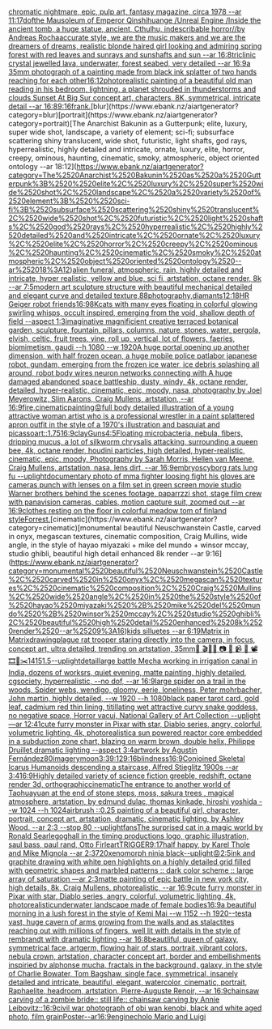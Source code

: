 [chromatic nightmare, epic, pulp art, fantasy magazine, circa 1978 --ar 11:17](https://www.ebank.nz/aiartgenerator?category=chromatic%2520nightmare%2C%2520epic%2C%2520pulp%2520art%2C%2520fantasy%2520magazine%2C%2520circa%25201978%2520--ar%252011%3A17)[dof](https://www.ebank.nz/aiartgenerator?category=dof)[the Mausoleum of Emperor Qinshihuange /Unreal Engine /Inside the ancient tomb, a huge statue, ancient, Cthulhu, indescribable horror//by Andreas Rocha](https://www.ebank.nz/aiartgenerator?category=the%2520Mausoleum%2520of%2520Emperor%2520Qinshihuange%2520/Unreal%2520Engine%2520/Inside%2520the%2520ancient%2520tomb%2C%2520a%2520huge%2520statue%2C%2520ancient%2C%2520Cthulhu%2C%2520indescribable%2520horror//by%2520Andreas%2520Rocha)[accurate style, we are the music makers and we are the dreamers of dreams, realistic blonde haired girl looking and admiring spring forest with red leaves and sunrays and sunshafts and sun --ar 16:8](https://www.ebank.nz/aiartgenerator?category=accurate%2520style%2C%2520we%2520are%2520the%2520music%2520makers%2520and%2520we%2520are%2520the%2520dreamers%2520of%2520dreams%2C%2520realistic%2520blonde%2520haired%2520girl%2520looking%2520and%2520admiring%2520spring%2520forest%2520with%2520red%2520leaves%2520and%2520sunrays%2520and%2520sunshafts%2520and%2520sun%2520--ar%252016%3A8)[triclinic crystal jewelled lava, underwater, forest seabed, very detailed --ar 16:9](https://www.ebank.nz/aiartgenerator?category=triclinic%2520crystal%2520jewelled%2520lava%2C%2520underwater%2C%2520forest%2520seabed%2C%2520very%2520detailed%2520--ar%252016%3A9)[a 35mm photograph of a painting made from black ink splatter of two hands reaching for each other](https://www.ebank.nz/aiartgenerator?category=a%252035mm%2520photograph%2520of%2520a%2520painting%2520made%2520from%2520black%2520ink%2520splatter%2520of%2520two%2520hands%2520reaching%2520for%2520each%2520other)[16:12](https://www.ebank.nz/aiartgenerator?category=16%3A12)[photorealistic painting of a beautiful old man reading in his bedroom,  lightning, a planet shrouded in thunderstorms and clouds Sunset At Big Sur concept art, characters, 8K, symmetrical, intricate detail --ar 16:8](https://www.ebank.nz/aiartgenerator?category=photorealistic%2520painting%2520of%2520a%2520beautiful%2520old%2520man%2520reading%2520in%2520his%2520bedroom%2C%2520%2520lightning%2C%2520a%2520planet%2520shrouded%2520in%2520thunderstorms%2520and%2520clouds%2520Sunset%2520At%2520Big%2520Sur%2520concept%2520art%2C%2520characters%2C%25208K%2C%2520symmetrical%2C%2520intricate%2520detail%2520--ar%252016%3A8)[9:16](https://www.ebank.nz/aiartgenerator?category=9%3A16)[frank.](https://www.ebank.nz/aiartgenerator?category=frank.)[blur](https://www.ebank.nz/aiartgenerator?category=blur)[portrait](https://www.ebank.nz/aiartgenerator?category=portrait)[The Anarchist Bakunin as a Gutterpunk;  elite, luxury, super wide shot, landscape, a variety of element;  sci-fi; subsurface scattering shiny translucent, wide shot, futuristic, light shafts, god rays, hyperrealistic, highly detailed and intricate, ornate, luxury, elite, horror, creepy, ominous, haunting, cinematic, smoky, atmospheric, object oriented ontology --ar 18:12](https://www.ebank.nz/aiartgenerator?category=The%2520Anarchist%2520Bakunin%2520as%2520a%2520Gutterpunk%3B%2520%2520elite%2C%2520luxury%2C%2520super%2520wide%2520shot%2C%2520landscape%2C%2520a%2520variety%2520of%2520element%3B%2520%2520sci-fi%3B%2520subsurface%2520scattering%2520shiny%2520translucent%2C%2520wide%2520shot%2C%2520futuristic%2C%2520light%2520shafts%2C%2520god%2520rays%2C%2520hyperrealistic%2C%2520highly%2520detailed%2520and%2520intricate%2C%2520ornate%2C%2520luxury%2C%2520elite%2C%2520horror%2C%2520creepy%2C%2520ominous%2C%2520haunting%2C%2520cinematic%2C%2520smoky%2C%2520atmospheric%2C%2520object%2520oriented%2520ontology%2520--ar%252018%3A12)[alien funeral, atmospheric, rain, highly detailed and intricate, hyper realistic, yellow and blue, sci fi, artstation, octane render, 8k --ar 7:5](https://www.ebank.nz/aiartgenerator?category=alien%2520funeral%2C%2520atmospheric%2C%2520rain%2C%2520highly%2520detailed%2520and%2520intricate%2C%2520hyper%2520realistic%2C%2520yellow%2520and%2520blue%2C%2520sci%2520fi%2C%2520artstation%2C%2520octane%2520render%2C%25208k%2520--ar%25207%3A5)[modern art sculpture structure with beautiful mechanical detailed and elegant curve and detailed texture,](https://www.ebank.nz/aiartgenerator?category=modern%2520art%2520sculpture%2520structure%2520with%2520beautiful%2520mechanical%2520detailed%2520and%2520elegant%2520curve%2520and%2520detailed%2520texture%2C)[88](https://www.ebank.nz/aiartgenerator?category=88)[photography,](https://www.ebank.nz/aiartgenerator?category=photography%2C)[diamants](https://www.ebank.nz/aiartgenerator?category=diamants)[12:18](https://www.ebank.nz/aiartgenerator?category=12%3A18)[HR Geiger robot friends](https://www.ebank.nz/aiartgenerator?category=HR%2520Geiger%2520robot%2520friends)[16:9](https://www.ebank.nz/aiartgenerator?category=16%3A9)[8K](https://www.ebank.nz/aiartgenerator?category=8K)[cats with many eyes floating in colorful glowing swirling whisps, occult inspired, emerging from the void, shallow depth of field --aspect 1:3](https://www.ebank.nz/aiartgenerator?category=cats%2520with%2520many%2520eyes%2520floating%2520in%2520colorful%2520glowing%2520swirling%2520whisps%2C%2520occult%2520inspired%2C%2520emerging%2520from%2520the%2520void%2C%2520shallow%2520depth%2520of%2520field%2520--aspect%25201%3A3)[imaginative magnificient creative terraced botanical garden, sculpture, fountain, pillars, columns, nature, stones, water, pergola, elvish, celtic, fruit trees, vine, roll up, vertical, lot of flowers, faeries, biomimetism, gaudi --h 1080 --w 1920](https://www.ebank.nz/aiartgenerator?category=imaginative%2520magnificient%2520creative%2520terraced%2520botanical%2520garden%2C%2520sculpture%2C%2520fountain%2C%2520pillars%2C%2520columns%2C%2520nature%2C%2520stones%2C%2520water%2C%2520pergola%2C%2520elvish%2C%2520celtic%2C%2520fruit%2520trees%2C%2520vine%2C%2520roll%2520up%2C%2520vertical%2C%2520lot%2520of%2520flowers%2C%2520faeries%2C%2520biomimetism%2C%2520gaudi%2520--h%25201080%2520--w%25201920)[A huge portal opening up another dimension, with half frozen ocean, a huge mobile police patlabor japanese robot, gundam, emerging from the frozen ice water, ice debris splashing all around, robot body wires neuron networks connecting with A huge damaged abandoned space battleship, dusty, windy, 4k, octane render, detailed, hyper-realistic, cinematic, epic, moody, nasa, photography by Joel Meyerowitz, Slim Aarons, Craig Mullens, artstation, --ar 16:9](https://www.ebank.nz/aiartgenerator?category=A%2520huge%2520portal%2520opening%2520up%2520another%2520dimension%2C%2520with%2520half%2520frozen%2520ocean%2C%2520a%2520huge%2520mobile%2520police%2520patlabor%2520japanese%2520robot%2C%2520gundam%2C%2520emerging%2520from%2520the%2520frozen%2520ice%2520water%2C%2520ice%2520debris%2520splashing%2520all%2520around%2C%2520robot%2520body%2520wires%2520neuron%2520networks%2520connecting%2520with%2520A%2520huge%2520damaged%2520abandoned%2520space%2520battleship%2C%2520dusty%2C%2520windy%2C%25204k%2C%2520octane%2520render%2C%2520detailed%2C%2520hyper-realistic%2C%2520cinematic%2C%2520epic%2C%2520moody%2C%2520nasa%2C%2520photography%2520by%2520Joel%2520Meyerowitz%2C%2520Slim%2520Aarons%2C%2520Craig%2520Mullens%2C%2520artstation%2C%2520--ar%252016%3A9)[fire,cinematic](https://www.ebank.nz/aiartgenerator?category=fire%2Ccinematic)[painting](https://www.ebank.nz/aiartgenerator?category=painting)[😡](https://www.ebank.nz/aiartgenerator?category=%F0%9F%98%A1)[full body detailed illustration of a young attractive woman artist who is a professional wrestler in a paint splattered apron outfit in the style of a 1970's illustration and basquiat and picasso](https://www.ebank.nz/aiartgenerator?category=full%2520body%2520detailed%2520illustration%2520of%2520a%2520young%2520attractive%2520woman%2520artist%2520who%2520is%2520a%2520professional%2520wrestler%2520in%2520a%2520paint%2520splattered%2520apron%2520outfit%2520in%2520the%2520style%2520of%2520a%25201970%27s%2520illustration%2520and%2520basquiat%2520and%2520picasso)[art::1.75](https://www.ebank.nz/aiartgenerator?category=art%3A%3A1.75)[16:9](https://www.ebank.nz/aiartgenerator?category=16%3A9)[clay](https://www.ebank.nz/aiartgenerator?category=clay)[Guns](https://www.ebank.nz/aiartgenerator?category=Guns)[4:5](https://www.ebank.nz/aiartgenerator?category=4%3A5)[Floating microbacteria, nebula, fibers, dripping mucus, a lot of silkworm chrysalis attacking, surrounding a queen bee, 4k, octane render, houdini particles, high detailed, hyper-realistic, cinematic, epic, moody, Photography by Sarah Morris, Hellen van Meene, Craig Mullens, artstation, nasa, lens dirt, --ar 16:9](https://www.ebank.nz/aiartgenerator?category=Floating%2520microbacteria%2C%2520nebula%2C%2520fibers%2C%2520dripping%2520mucus%2C%2520a%2520lot%2520of%2520silkworm%2520chrysalis%2520attacking%2C%2520surrounding%2520a%2520queen%2520bee%2C%25204k%2C%2520octane%2520render%2C%2520houdini%2520particles%2C%2520high%2520detailed%2C%2520hyper-realistic%2C%2520cinematic%2C%2520epic%2C%2520moody%2C%2520Photography%2520by%2520Sarah%2520Morris%2C%2520Hellen%2520van%2520Meene%2C%2520Craig%2520Mullens%2C%2520artstation%2C%2520nasa%2C%2520lens%2520dirt%2C%2520--ar%252016%3A9)[embryos](https://www.ebank.nz/aiartgenerator?category=embryos)[cyborg rats lung fu --uplight](https://www.ebank.nz/aiartgenerator?category=cyborg%2520rats%2520lung%2520fu%2520--uplight)[documentary photo of mma fighter loosing fight his gloves are cameras punch with lenses on a film set in green screen movie studio Warner brothers behind the scenes footage, paparrzzi shot, stage film crew with panavision cameras, cables, motion capture suit, zoomed out  --ar 16:9](https://www.ebank.nz/aiartgenerator?category=documentary%2520photo%2520of%2520mma%2520fighter%2520loosing%2520fight%2520his%2520gloves%2520are%2520cameras%2520punch%2520with%2520lenses%2520on%2520a%2520film%2520set%2520in%2520green%2520screen%2520movie%2520studio%2520Warner%2520brothers%2520behind%2520the%2520scenes%2520footage%2C%2520paparrzzi%2520shot%2C%2520stage%2520film%2520crew%2520with%2520panavision%2520cameras%2C%2520cables%2C%2520motion%2520capture%2520suit%2C%2520zoomed%2520out%2520%2520--ar%252016%3A9)[clothes resting on the floor in colorful meadow tom of finland style](https://www.ebank.nz/aiartgenerator?category=clothes%2520resting%2520on%2520the%2520floor%2520in%2520colorful%2520meadow%2520tom%2520of%2520finland%2520style)[Forrest.](https://www.ebank.nz/aiartgenerator?category=Forrest.)[cinematic](https://www.ebank.nz/aiartgenerator?category=cinematic)[monumental beautiful Neuschwanstein Castle, carved in onyx, megascan textures, cinematic composition, Craig Mullins, wide angle, in the style of hayao miyazaki + mike del mundo + winsor mccay, studio ghibli, beautiful high detail enhanced 8k render --ar 9:16](https://www.ebank.nz/aiartgenerator?category=monumental%2520beautiful%2520Neuschwanstein%2520Castle%2C%2520carved%2520in%2520onyx%2C%2520megascan%2520textures%2C%2520cinematic%2520composition%2C%2520Craig%2520Mullins%2C%2520wide%2520angle%2C%2520in%2520the%2520style%2520of%2520hayao%2520miyazaki%2520%2B%2520mike%2520del%2520mundo%2520%2B%2520winsor%2520mccay%2C%2520studio%2520ghibli%2C%2520beautiful%2520high%2520detail%2520enhanced%25208k%2520render%2520--ar%25209%3A16)[kids silluetes --ar 6:19](https://www.ebank.nz/aiartgenerator?category=kids%2520silluetes%2520--ar%25206%3A19)[Matrix in Matrix](https://www.ebank.nz/aiartgenerator?category=Matrix%2520in%2520Matrix)[drawing](https://www.ebank.nz/aiartgenerator?category=drawing)[plague rat trooper staring directly into the camera, in focus, concept art, ultra detailed, trending on artstation, 35mm](https://www.ebank.nz/aiartgenerator?category=plague%2520rat%2520trooper%2520staring%2520directly%2520into%2520the%2520camera%2C%2520in%2520focus%2C%2520concept%2520art%2C%2520ultra%2520detailed%2C%2520trending%2520on%2520artstation%2C%252035mm)[🎨 🎬🌈📼 📷 📸 📹 🎥 📽 🎞🧬✂️](https://www.ebank.nz/aiartgenerator?category=%F0%9F%8E%A8%2520%F0%9F%8E%AC%F0%9F%8C%88%F0%9F%93%BC%2520%F0%9F%93%B7%2520%F0%9F%93%B8%2520%F0%9F%93%B9%2520%F0%9F%8E%A5%2520%F0%9F%93%BD%2520%F0%9F%8E%9E%F0%9F%A7%AC%E2%9C%82%EF%B8%8F)[1415](https://www.ebank.nz/aiartgenerator?category=1415)[1.5](https://www.ebank.nz/aiartgenerator?category=1.5)[--uplight](https://www.ebank.nz/aiartgenerator?category=--uplight)[detail](https://www.ebank.nz/aiartgenerator?category=detail)[large battle Mecha working in irrigation canal in India, dozens of worksrs, quiet evening, matte painting, highly detailed, cgsociety, hyperrealistic, --no dof, --ar 16:9](https://www.ebank.nz/aiartgenerator?category=large%2520battle%2520Mecha%2520working%2520in%2520irrigation%2520canal%2520in%2520India%2C%2520dozens%2520of%2520worksrs%2C%2520quiet%2520evening%2C%2520matte%2520painting%2C%2520highly%2520detailed%2C%2520cgsociety%2C%2520hyperrealistic%2C%2520--no%2520dof%2C%2520--ar%252016%3A9)[large spider on a trail in the woods, Spider webs, wendigo, gloomy, eerie, loneliness, Peter mohrbacher, John martin, highly detailed, --w 1920 --h 1080](https://www.ebank.nz/aiartgenerator?category=large%2520spider%2520on%2520a%2520trail%2520in%2520the%2520woods%2C%2520Spider%2520webs%2C%2520wendigo%2C%2520gloomy%2C%2520eerie%2C%2520loneliness%2C%2520Peter%2520mohrbacher%2C%2520John%2520martin%2C%2520highly%2520detailed%2C%2520--w%25201920%2520--h%25201080)[black paper tarot card, gold leaf, cadmium red thin lining, titillating wet attractive curvy snake goddess, no negative space, Horror vacui, National Gallery of Art Collection  --uplight —ar 12:41](https://www.ebank.nz/aiartgenerator?category=black%2520paper%2520tarot%2520card%2C%2520gold%2520leaf%2C%2520cadmium%2520red%2520thin%2520lining%2C%2520titillating%2520wet%2520attractive%2520curvy%2520snake%2520goddess%2C%2520no%2520negative%2520space%2C%2520Horror%2520vacui%2C%2520National%2520Gallery%2520of%2520Art%2520Collection%2520%2520--uplight%2520%E2%80%94ar%252012%3A41)[cute furry monster in Pixar with star, Diablo series, angry, colorful, volumetric lighting, 4k, photorealistic](https://www.ebank.nz/aiartgenerator?category=cute%2520furry%2520monster%2520in%2520Pixar%2520with%2520star%2C%2520Diablo%2520series%2C%2520angry%2C%2520colorful%2C%2520volumetric%2520lighting%2C%25204k%2C%2520photorealistic)[a sun powered reactor core embedded in a subduction zone chart, blazing on warm brown, double helix, Philippe Druillet,dramatic lighting --aspect 3:4](https://www.ebank.nz/aiartgenerator?category=a%2520sun%2520powered%2520reactor%2520core%2520embedded%2520in%2520a%2520subduction%2520zone%2520chart%2C%2520blazing%2520on%2520warm%2520brown%2C%2520double%2520helix%2C%2520Philippe%2520Druillet%2Cdramatic%2520lighting%2520--aspect%25203%3A4)[artwork by Agustín Fernández](https://www.ebank.nz/aiartgenerator?category=artwork%2520by%2520Agust%C3%ADn%2520Fern%C3%A1ndez)[80](https://www.ebank.nz/aiartgenerator?category=80)[imagery](https://www.ebank.nz/aiartgenerator?category=imagery)[moon](https://www.ebank.nz/aiartgenerator?category=moon)[3:3](https://www.ebank.nz/aiartgenerator?category=3%3A3)[9:12](https://www.ebank.nz/aiartgenerator?category=9%3A12)[9:16](https://www.ebank.nz/aiartgenerator?category=9%3A16)[blindness](https://www.ebank.nz/aiartgenerator?category=blindness)[16:9](https://www.ebank.nz/aiartgenerator?category=16%3A9)[Conjoined Skeletal Icarus Humanoids descending a staircase, Alfred Stieglitz 1900s --ar 3:4](https://www.ebank.nz/aiartgenerator?category=Conjoined%2520Skeletal%2520Icarus%2520Humanoids%2520descending%2520a%2520staircase%2C%2520Alfred%2520Stieglitz%25201900s%2520--ar%25203%3A4)[16:9](https://www.ebank.nz/aiartgenerator?category=16%3A9)[Highly detailed variety of science fiction greeble, redshift, octane render 3d, orthographic](https://www.ebank.nz/aiartgenerator?category=Highly%2520detailed%2520variety%2520of%2520science%2520fiction%2520greeble%2C%2520redshift%2C%2520octane%2520render%25203d%2C%2520orthographic)[cinematic](https://www.ebank.nz/aiartgenerator?category=cinematic)[The entrance to another world of Taohuayuan at the end of stone steps, moss, sakura trees , magical atmosphere, artstation, by edmund dulac, thomas kinkade, hiroshi yoshida --w 1024 --h 1024](https://www.ebank.nz/aiartgenerator?category=The%2520entrance%2520to%2520another%2520world%2520of%2520Taohuayuan%2520at%2520the%2520end%2520of%2520stone%2520steps%2C%2520moss%2C%2520sakura%2520trees%2520%2C%2520magical%2520atmosphere%2C%2520artstation%2C%2520by%2520edmund%2520dulac%2C%2520thomas%2520kinkade%2C%2520hiroshi%2520yoshida%2520--w%25201024%2520--h%25201024)[airbrush ::0.25 painting of a beautiful girl, character, portrait, concept art, artstation, dramatic, cinematic lighting, by Ashley Wood. --ar 2:3 --stop 80 --uplight](https://www.ebank.nz/aiartgenerator?category=airbrush%2520%3A%3A0.25%2520painting%2520of%2520a%2520beautiful%2520girl%2C%2520character%2C%2520portrait%2C%2520concept%2520art%2C%2520artstation%2C%2520dramatic%2C%2520cinematic%2520lighting%2C%2520by%2520Ashley%2520Wood.%2520--ar%25202%3A3%2520--stop%252080%2520--uplight)[fans](https://www.ebank.nz/aiartgenerator?category=fans)[The surprised cat in a magic world by Ronald Searle](https://www.ebank.nz/aiartgenerator?category=The%2520surprised%2520cat%2520in%2520a%2520magic%2520world%2520by%2520Ronald%2520Searle)[gogh](https://www.ebank.nz/aiartgenerator?category=gogh)[all in the timing productions logo, graphic illustration, saul bass, paul rand, Otto Firle](https://www.ebank.nz/aiartgenerator?category=all%2520in%2520the%2520timing%2520productions%2520logo%2C%2520graphic%2520illustration%2C%2520saul%2520bass%2C%2520paul%2520rand%2C%2520Otto%2520Firle)[art](https://www.ebank.nz/aiartgenerator?category=art)[TRIGGER](https://www.ebank.nz/aiartgenerator?category=TRIGGER)[9:17](https://www.ebank.nz/aiartgenerator?category=9%3A17)[half happy, by Karel Thole and Mike Mignola --ar 2:3](https://www.ebank.nz/aiartgenerator?category=half%2520happy%2C%2520by%2520Karel%2520Thole%2520and%2520Mike%2520Mignola%2520--ar%25202%3A3)[](https://www.ebank.nz/aiartgenerator?category=)[720](https://www.ebank.nz/aiartgenerator?category=720)[xenomorph ninja black](https://www.ebank.nz/aiartgenerator?category=xenomorph%2520ninja%2520black)[--uplight](https://www.ebank.nz/aiartgenerator?category=--uplight)[😡](https://www.ebank.nz/aiartgenerator?category=%F0%9F%98%A1)[2:5](https://www.ebank.nz/aiartgenerator?category=2%3A5)[ink and graphite drawing with white pen highlights on a highly detailed grid filled with geometric shapes and marbled patterns :: dark color scheme :: large array of saturation —ar 2:3](https://www.ebank.nz/aiartgenerator?category=ink%2520and%2520graphite%2520drawing%2520with%2520white%2520pen%2520highlights%2520on%2520a%2520highly%2520detailed%2520grid%2520filled%2520with%2520geometric%2520shapes%2520and%2520marbled%2520patterns%2520%3A%3A%2520dark%2520color%2520scheme%2520%3A%3A%2520large%2520array%2520of%2520saturation%2520%E2%80%94ar%25202%3A3)[matte painting of epic battle in new york city, high details, 8k, Craig Mullens, photorealistic, --ar 16:9](https://www.ebank.nz/aiartgenerator?category=matte%2520painting%2520of%2520epic%2520battle%2520in%2520new%2520york%2520city%2C%2520high%2520details%2C%25208k%2C%2520Craig%2520Mullens%2C%2520photorealistic%2C%2520--ar%252016%3A9)[cute furry monster in Pixar with star, Diablo series, angry, colorful, volumetric lighting, 4k, photorealistic](https://www.ebank.nz/aiartgenerator?category=cute%2520furry%2520monster%2520in%2520Pixar%2520with%2520star%2C%2520Diablo%2520series%2C%2520angry%2C%2520colorful%2C%2520volumetric%2520lighting%2C%25204k%2C%2520photorealistic)[underwater landscape made of female bodies](https://www.ebank.nz/aiartgenerator?category=underwater%2520landscape%2520made%2520of%2520female%2520bodies)[16:9](https://www.ebank.nz/aiartgenerator?category=16%3A9)[a beautiful morning in a lush forest in the style of Kemi Mai --w 1152 --h 1920](https://www.ebank.nz/aiartgenerator?category=a%2520beautiful%2520morning%2520in%2520a%2520lush%2520forest%2520in%2520the%2520style%2520of%2520Kemi%2520Mai%2520--w%25201152%2520--h%25201920)[--test](https://www.ebank.nz/aiartgenerator?category=--test)[a vast, huge cavern of arms growing from the walls and as stalactites reaching out with millions of fingers, well lit with details in the style of rembrandt with dramatic lighting --ar 16:8](https://www.ebank.nz/aiartgenerator?category=a%2520vast%2C%2520huge%2520cavern%2520of%2520arms%2520growing%2520from%2520the%2520walls%2520and%2520as%2520stalactites%2520reaching%2520out%2520with%2520millions%2520of%2520fingers%2C%2520well%2520lit%2520with%2520details%2520in%2520the%2520style%2520of%2520rembrandt%2520with%2520dramatic%2520lighting%2520--ar%252016%3A8)[beautliful, queen of galaxy, symmetrical face, artgerm, flowing hair of stars, portrait, vibrant colors, nebula crown, artstation, character concept art, border and embellishments inspiried by alphonse mucha, fractals in the background, galaxy, in the style of Charlie Bowater, Tom Bagshaw, single face, symmetrical, insanely detailed and intricate, beautiful, elegant, watercolor, cinematic, portrait, Raphaelite, headroom, artstation, Pierre-Auguste Renoir, --ar 16:9](https://www.ebank.nz/aiartgenerator?category=beautliful%2C%2520queen%2520of%2520galaxy%2C%2520symmetrical%2520face%2C%2520artgerm%2C%2520flowing%2520hair%2520of%2520stars%2C%2520portrait%2C%2520vibrant%2520colors%2C%2520nebula%2520crown%2C%2520artstation%2C%2520character%2520concept%2520art%2C%2520border%2520and%2520embellishments%2520inspiried%2520by%2520alphonse%2520mucha%2C%2520fractals%2520in%2520the%2520background%2C%2520galaxy%2C%2520in%2520the%2520style%2520of%2520Charlie%2520Bowater%2C%2520Tom%2520Bagshaw%2C%2520single%2520face%2C%2520symmetrical%2C%2520insanely%2520detailed%2520and%2520intricate%2C%2520beautiful%2C%2520elegant%2C%2520watercolor%2C%2520cinematic%2C%2520portrait%2C%2520Raphaelite%2C%2520headroom%2C%2520artstation%2C%2520Pierre-Auguste%2520Renoir%2C%2520--ar%252016%3A9)[chainsaw carving of a zombie bride:: still life:: chainsaw carving by Annie Leibovitz::](https://www.ebank.nz/aiartgenerator?category=chainsaw%2520carving%2520of%2520a%2520zombie%2520bride%3A%3A%2520still%2520life%3A%3A%2520chainsaw%2520carving%2520by%2520Annie%2520Leibovitz%3A%3A)[16:9](https://www.ebank.nz/aiartgenerator?category=16%3A9)[civil war photograph of obi wan kenobi, black and white aged photo, film grain](https://www.ebank.nz/aiartgenerator?category=civil%2520war%2520photograph%2520of%2520obi%2520wan%2520kenobi%2C%2520black%2520and%2520white%2520aged%2520photo%2C%2520film%2520grain)[Poster--ar16:9](https://www.ebank.nz/aiartgenerator?category=Poster--ar16%3A9)[engine](https://www.ebank.nz/aiartgenerator?category=engine)[cholo Mario and Luigi](https://www.ebank.nz/aiartgenerator?category=cholo%2520Mario%2520and%2520Luigi)